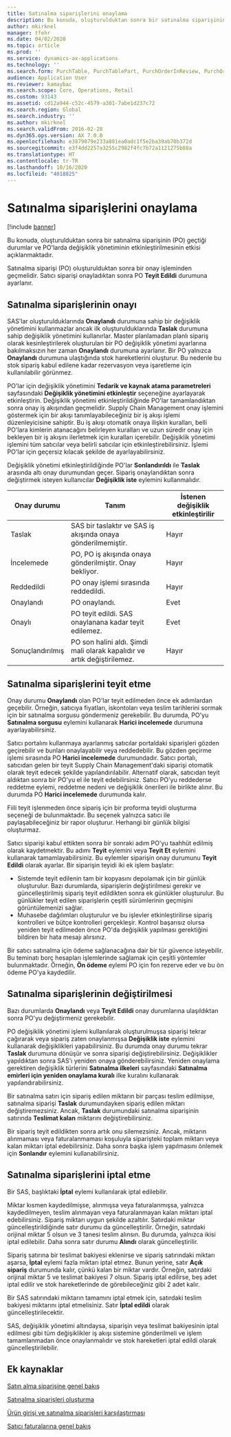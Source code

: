 ```yaml
---
title: Satınalma siparişlerini onaylama
description: Bu konuda, oluşturulduktan sonra bir satınalma siparişinin geçtiği durumlar ve satınalma siparişlerinde değişiklik yönetiminin etkinleştirilmesinin etkisi açıklanmaktadır.
author: mkirknel
manager: tfehr
ms.date: 04/02/2020
ms.topic: article
ms.prod: ''
ms.service: dynamics-ax-applications
ms.technology: ''
ms.search.form: PurchTable, PurchTablePart, PurchOrderInReview, PurchOrderApproved, PurchOrderInDraft, PurchOrderAssignedToMe, VendPurchOrderJournalListPage, PurchTableWorkflowDropDialog, VendPurchOrderJournal
audience: Application User
ms.reviewer: kamaybac
ms.search.scope: Core, Operations, Retail
ms.custom: 93143
ms.assetid: cd12a944-c52c-4579-a301-7abe1d237c72
ms.search.region: Global
ms.search.industry: ''
ms.author: mkirknel
ms.search.validFrom: 2016-02-28
ms.dyn365.ops.version: AX 7.0.0
ms.openlocfilehash: e3879079e233a881ea0adc1f5e2ba39ab70b372d
ms.sourcegitcommit: e3f4dd2257a3255c2982f4fc7b72a1121275b88a
ms.translationtype: HT
ms.contentlocale: tr-TR
ms.lasthandoff: 10/16/2020
ms.locfileid: "4018825"
---
```

# <a name="approve-and-confirm-purchase-orders"></a>Satınalma siparişlerini onaylama

[!include [banner](../includes/banner.md)]

Bu konuda, oluşturulduktan sonra bir satınalma siparişinin (PO) geçtiği durumlar ve PO'larda değişiklik yönetiminin etkinleştirilmesinin etkisi açıklanmaktadır.

Satınalma siparişi (PO) oluşturulduktan sonra bir onay işleminden geçmelidir. Satıcı siparişi onayladıktan sonra PO **Teyit Edildi** durumuna ayarlanır.

## <a name="approval-of-purchase-orders"></a>Satınalma siparişlerinin onayı
SAS'lar oluşturulduklarında **Onaylandı** durumuna sahip bir değişiklik yönetimini kullanmazlar ancak ilk oluşturulduklarında **Taslak** durumuna sahip değişiklik yönetimini kullanırlar. Master planlamadan planlı sipariş olarak kesinleştirilerek oluşturulan bir PO değişiklik yönetimi ayarlarına bakılmaksızın her zaman **Onaylandı** durumuna ayarlanır. Bir PO yalnızca **Onaylandı** durumuna ulaştığında stok hareketlerini oluşturur. Bu nedenle bu stok sipariş kabul edilene kadar rezervasyon veya işaretleme için kullanılabilir görünmez.

PO'lar için değişiklik yönetimini **Tedarik ve kaynak atama parametreleri** sayfasındaki **Değişiklik yönetimini etkinleştir** seçeneğine ayarlayarak etkinleştirin. Değişiklik yönetimi etkinleştirildiğinde PO'lar tamamlandıktan sonra onay iş akışından geçmelidir. Supply Chain Management onay işlemini göstermek için bir akışı tanımlayabileceğiniz bir iş akışı işlemi düzenleyicisine sahiptir. Bu iş akışı otomatik onaya ilişkin kuralları, belli PO'lara kimlerin atanacağını belirleyen kuralları ve uzun süredir onay için bekleyen bir iş akışını ilerletmek için kuralları içerebilir. Değişiklik yönetimi işlemini tüm satıcılar veya belirli satıcılar için etkinleştirebilirsiniz. İşlemi PO'lar için geçersiz kılacak şekilde de ayarlayabilirsiniz.

Değişiklik yönetimi etkinleştirildiğinde PO'lar **Sonlandırıldı** ile **Taslak** arasında altı onay durumundan geçer. Sipariş onaylandıktan sonra değiştirmek isteyen kullanıcılar **Değişiklik iste** eylemini kullanmalıdır.

| Onay durumu | Tanım                                                                      | İstenen değişiklik etkinleştirilir |
|-----------------|----------------------------------------------------------------------------------|---------------------------|
| Taslak           | SAS bir taslaktır ve SAS iş akışında onaya gönderilmemiştir.     | Hayır                        |
| İncelemede       | PO, PO iş akışında onaya gönderilmiştir. Onay bekliyor.       | Hayır                        |
| Reddedildi        | PO onay işlemi sırasında reddedildi.                                 | Hayır                        |
| Onaylandı        | PO onaylandı.                                                             | Evet                       |
| Onaylı       | PO teyit edildi. SAS onaylanana kadar teyit edilemez.        | Evet                       |
| Sonuçlandırılmış       | PO son halini aldı. Şimdi mali olarak kapalıdır ve artık değiştirilemez. | Hayır                        |

## <a name="confirming-purchase-orders"></a>Satınalma siparişlerini teyit etme
Onay durumu **Onaylandı** olan PO'lar teyit edilmeden önce ek adımlardan geçebilir. Örneğin, satıcıya fiyatları, iskontoları veya teslim tarihlerini sormak için bir satınalma sorgusu göndermeniz gerekebilir. Bu durumda, PO'yu **Satınalma sorgusu** eylemini kullanarak **Harici incelemede** durumuna ayarlayabilirsiniz.

Satıcı portalını kullanmaya ayarlanmış satıcılar portaldaki siparişleri gözden geçirebilir ve bunları onaylayabilir veya reddedebilir. Bu gözden geçirme işlemi sırasında PO **Harici incelemede** durumundadır. Satıcı portalı, satıcıdan gelen bir teyit Supply Chain Management'daki siparişi otomatik olarak teyit edecek şekilde yapılandırılabilir. Alternatif olarak, satıcıdan teyit aldıktan sonra bir PO'yu el ile teyit edebilirsiniz. Satıcı PO'yu reddederse reddetme eylemi, reddetme nedeni ve değişiklik önerileri ile birlikte alınır. Bu durumda PO **Harici incelemede** durumunda kalır.

Fiili teyit işlenmeden önce sipariş için bir proforma teyidi oluşturma seçeneği de bulunmaktadır. Bu seçenek yalnızca satıcı ile paylaşabileceğiniz bir rapor oluşturur. Herhangi bir günlük bilgisi oluşturmaz.

Satıcı siparişi kabul ettikten sonra bir sonraki adım PO'yu taahhüt edilmiş olarak kaydetmektir. Bu adımı **Teyit** eylemini veya **Teyit Et** eylemini kullanarak tamamlayabilirsiniz. Bu eylemler siparişin onay durumunu **Teyit Edildi** olarak ayarlar. Bir siparişin teyidi iki ek işlem başlatır:

-   Sistemde teyit edilenin tam bir kopyasını depolamak için bir günlük oluşturulur. Bazı durumlarda, siparişlerin değiştirilmesi gerekir ve güncelleştirilmiş sipariş teyit edildikten sonra ek günlükler oluşturulur. Bu günlükler teyit edilen siparişlerin çeşitli sürümlerinin geçmişini görüntülemenizi sağlar.
-   Muhasebe dağılımları oluşturulur ve bu işlevler etkinleştirilirse sipariş kontrolleri ve bütçe kontrolleri gerçekleşir. Kontrol başarısız olursa yeniden teyit edilmeden önce PO'da değişiklik yapılması gerektiğini bildiren bir hata mesajı alırsınız.

Bir satıcı satınalma için ödeme sağlanacağına dair bir tür güvence isteyebilir. Bu teminatı borç hesapları işlemlerinde sağlamak için çeşitli yöntemler bulunmaktadır. Örneğin, **Ön ödeme** eylemi PO için fon rezerve eder ve bu ön ödeme PO'ya kaydedilir.

## <a name="changing-purchase-orders"></a>Satınalma siparişlerinin değiştirilmesi
Bazı durumlarda **Onaylandı** veya **Teyit Edildi** onay durumlarına ulaşıldıktan sonra PO'yu değiştirmeniz gerekebilir.

PO değişiklik yönetimi işlemi kullanılarak oluşturulmuşsa siparişi tekrar çağırarak veya sipariş zaten onaylanmışsa **Değişiklik iste** eylemini kullanarak değişiklikleri yapabilirsiniz. Bu durumda onay durumu tekrar **Taslak** durumuna dönüşür ve sonra siparişi değiştirebilirsiniz. Değişiklikler yapıldıktan sonra SAS'ı yeniden onaya gönderebilirsiniz. Yeniden onaylama gerektiren değişiklik türlerini **Satınalma ilkeleri** sayfasındaki **Satınalma emirleri için yeniden onaylama kuralı** ilke kuralını kullanarak yapılandırabilirsiniz.

Bir satınalma satırı için sipariş edilen miktarın bir parçası teslim edilmişse, satınalma siparişi **Taslak** durumundayken sipariş edilen miktarı değiştiremezsiniz. Ancak, **Taslak** durumundaki satınalma siparişinin satırında **Teslimat kalan** miktarını değiştirebilirsiniz.

Bir sipariş teyit edildikten sonra artık onu silemezsiniz. Ancak, miktarın alınmaması veya faturalanmaması koşuluyla siparişteki toplam miktarı veya kalan miktarı iptal edebilirsiniz. Daha sonra başka işlem yapılmasını önlemek için **Sonlandır** eylemini kullanabilirsiniz. 


## <a name="canceling-purchase-orders"></a>Satınalma siparişlerini iptal etme

Bir SAS, başlıktaki **İptal** eylemi kullanılarak iptal edilebilir.

Miktar kısmen kaydedilmişse, alınmışsa veya faturalanmışsa, yalnızca kaydedilmeyen, teslim alınmayan veya faturalanmayan kalan miktarı iptal edebilirsiniz. Sipariş miktarı uygun şekilde azaltılır. Satırdaki miktar güncelleştirildiğinde satır durumu da güncelleştirilir. Örneğin, satırdaki orijinal miktar 5 olsun ve 3 tanesi teslim alınsın. Bu durumda, yalnızca ikisi iptal edilebilir. Daha sonra satır durumu **Alındı** olarak güncelleştirilir.

Sipariş satırına bir teslimat bakiyesi eklenirse ve sipariş satırındaki miktarı aşarsa, **İptal** eylemi fazla miktarı iptal etmez. Bunun yerine, satır **Açık sipariş** durumunda kalır, çünkü kalan bir miktar vardır. Örneğin, satırdaki orijinal miktar 5 ve teslimat bakiyesi 7 olsun. Sipariş iptal edilirse, beş adet iptal edilir ve stok hareketlerinde de görebileceğiniz gibi 2 adet kalır.

Bir SAS satırındaki miktarın tamamını iptal etmek için, satırdaki teslim bakiyesi miktarını iptal etmelisiniz. Satır **İptal edildi** olarak güncelleştirilecektir.

SAS, değişiklik yönetimi altındaysa, siparişin veya teslimat bakiyesinin iptal edilmesi gibi tüm değişiklikler iş akışı sistemine gönderilmeli ve işlem tamamlanmadan önce onaylanmalıdır ve stok hareketleri iptal edildi olarak güncelleştirilebilir.

<a name="additional-resources"></a>Ek kaynaklar
--------

[Satın alma siparişine genel bakış](purchase-order-overview.md)

[Satınalma siparişleri oluşturma](purchase-order-creation.md)

[Ürün girişi ve satınalma siparişleri karşılaştırması](product-receipt-against-purchase-orders.md)

[Satıcı faturalarına genel bakış](../../finance/accounts-payable/vendor-invoices-overview.md)



